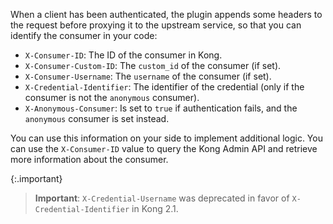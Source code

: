 When a client has been authenticated, the plugin appends some headers to
the request before proxying it to the upstream service, so that you
can identify the consumer in your code:

* `X-Consumer-ID`: The ID of the consumer in Kong.
* `X-Consumer-Custom-ID`: The `custom_id` of the consumer (if set).
* `X-Consumer-Username`: The `username` of the consumer (if set).
* `X-Credential-Identifier`: The identifier of the credential (only if the consumer is not the `anonymous` consumer).
* `X-Anonymous-Consumer`: Is set to `true` if authentication fails, and the `anonymous` consumer is set instead.

You can use this information on your side to implement additional logic.
You can use the `X-Consumer-ID` value to query the Kong Admin API and retrieve
more information about the consumer.

{:.important}
> **Important**: `X-Credential-Username` was deprecated in favor of `X-Credential-Identifier` in Kong 2.1.
